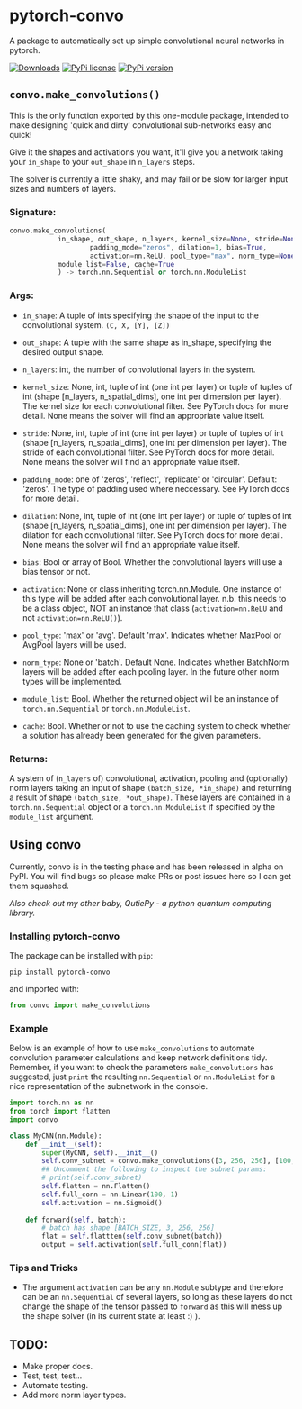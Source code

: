 # pytorch-convo
 A package to automatically set up simple convolutional neural networks in pytorch.
 
[![Downloads](https://pepy.tech/badge/pytorch-convo)](https://pepy.tech/project/pytorch-convo)
[![PyPi license](https://badgen.net/pypi/license/pytorch-convo/)](https://pypi.com/pytorch-convoy/pip/)
[![PyPi version](https://badgen.net/pypi/v/pytorch-convo/)](https://pypi.com/project/pytorch-convo)
 
## `convo.make_convolutions()`

This is the only function exported by this one-module package, intended to make designing 'quick and dirty'
convolutional sub-networks easy and quick!

Give it the shapes and activations you want, it'll give you a network taking your `in_shape` to your `out_shape`
in `n_layers` steps.

The solver is currently a little shaky, and may fail or be slow for larger input sizes and numbers of layers.

### Signature:
```python
convo.make_convolutions(
		    in_shape, out_shape, n_layers, kernel_size=None, stride=None,
            	    padding_mode="zeros", dilation=1, bias=True, 
            	    activation=nn.ReLU, pool_type="max", norm_type=None, 
		    module_list=False, cache=True
		    ) -> torch.nn.Sequential or torch.nn.ModuleList
```

### Args:

- `in_shape`: A tuple of ints specifying the shape of the input to the convolutional
system. `(C, X, [Y], [Z])`

- `out_shape`: A tuple with the same shape as in_shape, specifying the desired
output shape. 

- `n_layers`: int, the number of convolutional layers in the system.

- `kernel_size`: None, int, tuple of int (one int per layer) or tuple of tuples of int
 (shape \[n_layers, n_spatial_dims], one int per dimension per layer). The kernel size
 for each convolutional filter. See PyTorch docs for more detail. None means the solver will
 find an appropriate value itself.
 
- `stride`: None, int, tuple of int (one int per layer) or tuple of tuples of int
 (shape \[n_layers, n_spatial_dims], one int per dimension per layer). The stride
 of each convolutional filter. See PyTorch docs for more detail. None means the solver will
 find an appropriate value itself.
 
- `padding_mode`: one of 'zeros', 'reflect', 'replicate' or 'circular'. Default: 'zeros'.
	The type of padding used where neccessary. See PyTorch docs for more detail.
	
- `dilation`: None, int, tuple of int (one int per layer) or tuple of tuples of int
 (shape \[n_layers, n_spatial_dims], one int per dimension per layer). The dilation for each 
 convolutional filter. See PyTorch docs for more detail. None means the solver will
 find an appropriate value itself.
 
- `bias`: Bool or array of Bool. Whether the convolutional layers will use a bias tensor or not.

- `activation`: None or class inheriting torch.nn.Module. One instance of this type will be 
added after each convolutional layer. n.b. this needs to be a class object, NOT an instance
that class (`activation=nn.ReLU` and not `activation=nn.ReLU()`).

- `pool_type`: 'max' or 'avg'. Default 'max'. Indicates whether MaxPool or AvgPool layers will be used.

- `norm_type`: None or 'batch'. Default None. Indicates whether BatchNorm layers will be added after
each pooling layer. In the future other norm types will be implemented.

- `module_list`: Bool. Whether the returned object will be an instance of `torch.nn.Sequential`
or `torch.nn.ModuleList`.

- `cache`: Bool. Whether or not to use the caching system to check whether a solution has already
been generated for the given parameters.

### Returns:

A system of (`n_layers` of) convolutional, activation, pooling and (optionally) norm layers 
taking an input of shape `(batch_size, *in_shape)` and returning a result of shape `(batch_size, *out_shape)`.
These layers are contained in a `torch.nn.Sequential` object or a `torch.nn.ModuleList` if specified by the
`module_list` argument.

## Using convo

Currently, convo is in the testing phase and has been released in alpha on PyPI. You will find bugs so please make PRs or post issues
here so I can get them squashed.

*Also check out my other baby, QutiePy - a python quantum computing library.*

### Installing pytorch-convo

The package can be installed with `pip`:
```
pip install pytorch-convo
```
and imported with:
```python
from convo import make_convolutions
```

### Example

Below is an example of how to use `make_convolutions` to automate convolution parameter calculations and
keep network definitions tidy. Remember, if you want to check the parameters `make_convolutions` has suggested,
just `print` the resulting `nn.Sequential` or `nn.ModuleList` for a nice representation of the subnetwork in the console.

```python
import torch.nn as nn
from torch import flatten
import convo

class MyCNN(nn.Module):
	def __init__(self):
		super(MyCNN, self).__init__()
		self.conv_subnet = convo.make_convolutions([3, 256, 256], [100, 1, 1], 3)
		## Uncomment the following to inspect the subnet params:
		# print(self.conv_subnet)
		self.flatten = nn.Flatten()
		self.full_conn = nn.Linear(100, 1)
		self.activation = nn.Sigmoid()
	
	def forward(self, batch):
		# batch has shape [BATCH_SIZE, 3, 256, 256]
		flat = self.flattten(self.conv_subnet(batch))
		output = self.activation(self.full_conn(flat))
```

### Tips and Tricks

- The argument `activation` can be any `nn.Module` subtype and therefore can be an `nn.Sequential` of several layers, so long as these layers do not change the shape of the
tensor passed to `forward` as this will mess up the shape solver (in its current state at least :) ).

## TODO:
- Make proper docs.
- Test, test, test...
- Automate testing.
- Add more norm layer types.

